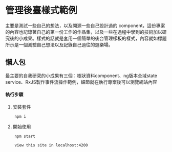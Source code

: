 # 管理後臺樣式範例

主要是測試一些自己的想法，以及開源一些自己設計過的 component，這份專案的內容也記錄著自己的第一份工作的作品集，以及一些在過程中學到的技術加以研究後的小成果。樣式的話就是套用一個簡單的後台管理樣板的樣式，內容就如標題所示是一個測驗自己想法以及記錄自己過往的遊樂場。

## 懶人包

最主要的自我研究的小成果有三個：樹狀資料component、ng版本全域state service、RxJS製作事件流操作範例，細節就在執行專案後可以瀏覽網站內容

#### 執行步驟

1. 安裝套件 
```
    npm i
```

2. 開始使用
```
    npm start

    view this site in localhost:4200
```